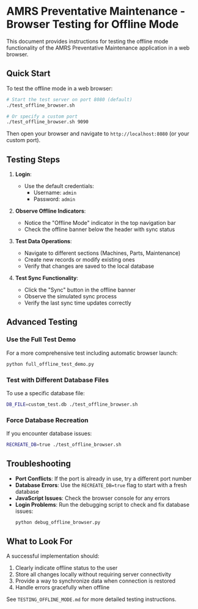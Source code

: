 # AMRS Preventative Maintenance - Browser Testing for Offline Mode

This document provides instructions for testing the offline mode functionality of the AMRS Preventative Maintenance application in a web browser.

## Quick Start

To test the offline mode in a web browser:

```bash
# Start the test server on port 8080 (default)
./test_offline_browser.sh

# Or specify a custom port
./test_offline_browser.sh 9090
```

Then open your browser and navigate to `http://localhost:8080` (or your custom port).

## Testing Steps

1. **Login**:
   - Use the default credentials:
     - Username: `admin`
     - Password: `admin`

2. **Observe Offline Indicators**:
   - Notice the "Offline Mode" indicator in the top navigation bar
   - Check the offline banner below the header with sync status

3. **Test Data Operations**:
   - Navigate to different sections (Machines, Parts, Maintenance)
   - Create new records or modify existing ones
   - Verify that changes are saved to the local database

4. **Test Sync Functionality**:
   - Click the "Sync" button in the offline banner
   - Observe the simulated sync process
   - Verify the last sync time updates correctly

## Advanced Testing

### Use the Full Test Demo

For a more comprehensive test including automatic browser launch:

```bash
python full_offline_test_demo.py
```

### Test with Different Database Files

To use a specific database file:

```bash
DB_FILE=custom_test.db ./test_offline_browser.sh
```

### Force Database Recreation

If you encounter database issues:

```bash
RECREATE_DB=true ./test_offline_browser.sh
```

## Troubleshooting

- **Port Conflicts**: If the port is already in use, try a different port number
- **Database Errors**: Use the `RECREATE_DB=true` flag to start with a fresh database
- **JavaScript Issues**: Check the browser console for any errors
- **Login Problems**: Run the debugging script to check and fix database issues:
  ```bash
  python debug_offline_browser.py
  ```

## What to Look For

A successful implementation should:

1. Clearly indicate offline status to the user
2. Store all changes locally without requiring server connectivity
3. Provide a way to synchronize data when connection is restored
4. Handle errors gracefully when offline

See `TESTING_OFFLINE_MODE.md` for more detailed testing instructions.
